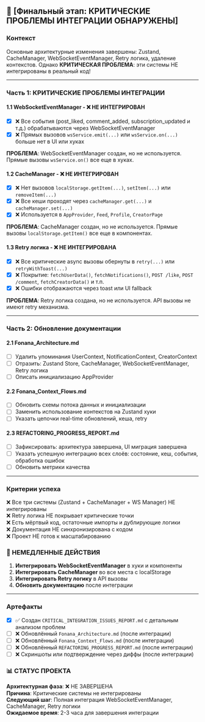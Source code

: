 ## 🚨 [Финальный этап: КРИТИЧЕСКИЕ ПРОБЛЕМЫ ИНТЕГРАЦИИ ОБНАРУЖЕНЫ]

### Контекст
Основные архитектурные изменения завершены: Zustand, CacheManager, WebSocketEventManager, Retry логика, удаление контекстов. Однако **КРИТИЧЕСКАЯ ПРОБЛЕМА**: эти системы НЕ интегрированы в реальный код!

---

### Часть 1: КРИТИЧЕСКИЕ ПРОБЛЕМЫ ИНТЕГРАЦИИ

#### 1.1 WebSocketEventManager - ❌ НЕ ИНТЕГРИРОВАН
- [x] ❌ Все события (post_liked, comment_added, subscription_updated и т.д.) обрабатываются через WebSocketEventManager
- [x] ❌ Прямых вызовов `wsService.emit(...)` или `wsService.on(...)` больше нет в UI или хуках

**ПРОБЛЕМА**: WebSocketEventManager создан, но не используется. Прямые вызовы `wsService.on()` все еще в хуках.

#### 1.2 CacheManager - ❌ НЕ ИНТЕГРИРОВАН
- [x] ❌ Нет вызовов `localStorage.getItem(...)`, `setItem(...)` или `removeItem(...)`
- [x] ❌ Все кеши проходят через `cacheManager.get(...)` и `cacheManager.set(...)`
- [x] ❌ Используется в `AppProvider`, `Feed`, `Profile`, `CreatorPage`

**ПРОБЛЕМА**: CacheManager создан, но не используется. Прямые вызовы `localStorage.getItem()` все еще в компонентах.

#### 1.3 Retry логика - ❌ НЕ ИНТЕГРИРОВАНА
- [x] ❌ Все критические async вызовы обернуты в `retry(...)` или `retryWithToast(...)`
- [x] ❌ Покрытие: `fetchUserData()`, `fetchNotifications()`, `POST /like`, `POST /comment`, `fetchCreatorData()` и т.п.
- [x] ❌ Ошибки отображаются через toast или UI fallback

**ПРОБЛЕМА**: Retry логика создана, но не используется. API вызовы не имеют retry механизма.

---

### Часть 2: Обновление документации

#### 2.1 Fonana_Architecture.md
- [ ] Удалить упоминания UserContext, NotificationContext, CreatorContext
- [ ] Отразить: Zustand Store, CacheManager, WebSocketEventManager, Retry логика
- [ ] Описать инициализацию AppProvider

#### 2.2 Fonana_Context_Flows.md
- [ ] Обновить схемы потока данных и инициализации
- [ ] Заменить использование контекстов на Zustand хуки
- [ ] Указать цепочки real-time обновлений, кеша, retry

#### 2.3 REFACTORING_PROGRESS_REPORT.md
- [ ] Зафиксировать: архитектура завершена, UI миграция завершена
- [ ] Указать успешную интеграцию всех слоёв: состояние, кеш, события, обработка ошибок
- [ ] Обновить метрики качества

---

### Критерии успеха

❌ Все три системы (Zustand + CacheManager + WS Manager) НЕ интегрированы  
❌ Retry логика НЕ покрывает критические точки  
❌ Есть мёртвый код, остаточные импорты и дублирующие логики  
❌ Документация НЕ синхронизирована с кодом  
❌ Проект НЕ готов к масштабированию

### 🚨 НЕМЕДЛЕННЫЕ ДЕЙСТВИЯ

1. **Интегрировать WebSocketEventManager** в хуки и компоненты
2. **Интегрировать CacheManager** во все места с localStorage
3. **Интегрировать Retry логику** в API вызовы
4. **Обновить документацию** после интеграции

---

### Артефакты

- [x] ✅ Создан `CRITICAL_INTEGRATION_ISSUES_REPORT.md` с детальным анализом проблем
- [ ] ❌ Обновлённый `Fonana_Architecture.md` (после интеграции)
- [ ] ❌ Обновлённый `Fonana_Context_Flows.md` (после интеграции)
- [ ] ❌ Обновлённый `REFACTORING_PROGRESS_REPORT.md` (после интеграции)
- [ ] ❌ Скриншоты или подтверждение через диффы (после интеграции)

### 📊 СТАТУС ПРОЕКТА

**Архитектурная фаза**: ❌ НЕ ЗАВЕРШЕНА  
**Причина**: Критические системы не интегрированы  
**Следующий шаг**: Полная интеграция WebSocketEventManager, CacheManager, Retry логики  
**Ожидаемое время**: 2-3 часа для завершения интеграции